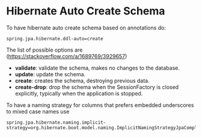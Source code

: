 # Hibernate Auto Create Schema
To have hibernate auto create schema based on annotations do:
```
spring.jpa.hibernate.ddl-auto=create
```
The list of possible options are
(https://stackoverflow.com/a/1689769/3929657)

- **validate**: validate the schema, makes no changes to the database.
- **update**: update the schema.
- **create**: creates the schema, destroying previous data.
- **create-drop**: drop the schema when the SessionFactory is closed explicitly, typically when the application is stopped.

To have a naming strategy for columns
that prefers embedded underscores to mixed case names use
```
spring.jpa.hibernate.naming.implicit-strategy=org.hibernate.boot.model.naming.ImplicitNamingStrategyJpaCompliantImpl
```